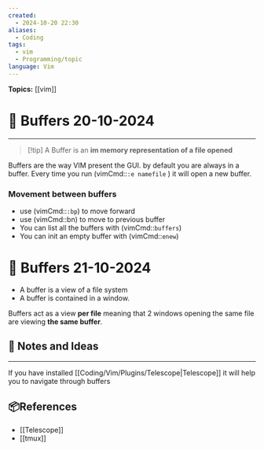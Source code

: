 ```yaml
---
created:
  - 2024-10-20 22:30
aliases:
  - Coding
tags:
  - vim
  - Programming/topic
language: Vim
---
```

**Topics:** [[vim]]
# 📃 Buffers 20-10-2024

---

>[!tip] A Buffer is an **im memory representation of a file opened**

Buffers are the way VIM present the GUI. by default you are always in a buffer.
Every time you run (vimCmd::`:e namefile` ) it will open a new buffer.

### Movement between buffers
- use (vimCmd::`:bp`) to move forward
- use (vimCmd::bn) to move to previous buffer
- You can list all the buffers with (vimCmd::`buffers`)
- You can init an empty buffer with (vimCmd::`enew`)

# 📃 Buffers 21-10-2024

- A buffer is a view of a file system
- A buffer is contained in a window.

Buffers act as a view **per file** meaning that 2 windows opening the same file are viewing **the same buffer**.

## 📜 Notes and Ideas
---

If you have installed [[Coding/Vim/Plugins/Telescope|Telescope]] it will help you to navigate through buffers

## 📦References 
- [[Telescope]]
- [[tmux]]